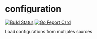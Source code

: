 # configuration

[![Build Status](https://travis-ci.org/Supermercato24/configuration.svg?branch=master)](https://travis-ci.org/Supermercato24/configuration) [![Go Report Card](https://goreportcard.com/badge/github.com/Supermercato24/configuration)](https://goreportcard.com/report/github.com/Supermercato24/configuration)

Load configurations from multiples sources
